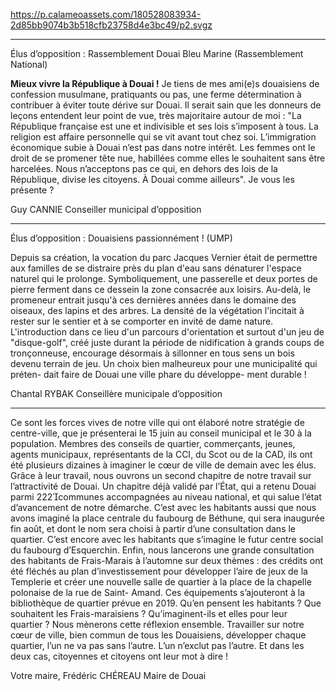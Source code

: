 https://p.calameoassets.com/180528083934-2d85bb9074b3b518cfb23758d4e3bc49/p2.svgz

---

Élus d’opposition : Rassemblement Douai Bleu Marine (Rassemblement National)

**Mieux vivre la République à Douai !**
Je tiens de mes ami(e)s douaisiens de confession musulmane, pratiquants ou pas, une ferme détermination à contribuer à éviter toute dérive sur Douai. Il serait sain que les donneurs de leçons entendent leur point de vue, très majoritaire autour de moi :
"La République française est une et indivisible et ses lois s’imposent à tous. La religion est affaire personnelle qui se vit avant tout chez soi. L’immigration économique subie à Douai n’est pas dans notre intérêt. Les femmes ont le droit de se promener tête nue, habillées comme elles le souhaitent sans être harcelées. Nous n’acceptons pas ce qui, en dehors des lois de la République, divise les citoyens. À Douai comme ailleurs".
Je vous les présente ?

Guy CANNIE
Conseiller municipal d’opposition

---

Élus d’opposition : Douaisiens passionnément ! (UMP)

Depuis sa création, la vocation du parc Jacques Vernier était de permettre aux familles de se distraire près du plan d'eau sans dénaturer l'espace naturel qui le prolonge. Symboliquement, une passerelle et deux portes de pierre ferment dans ce dessein la zone consacrée aux loisirs. Au-delà, le promeneur entrait jusqu'à ces dernières années dans le domaine des oiseaux, des lapins et des arbres. La densité de la végétation l'incitait à rester sur le sentier et à se comporter en invité de dame nature.
L'introduction dans ce lieu d'un parcours d'orientation et surtout d'un jeu de "disque-golf", créé juste durant la période de nidification à grands coups de tronçonneuse, encourage désormais à sillonner en tous sens un bois devenu terrain de jeu. Un choix bien malheureux pour une municipalité qui préten-
dait faire de Douai une ville phare du développe-
ment durable !

Chantal RYBAK
Conseillère municipale d’opposition

---

Ce sont les forces vives de notre ville qui ont élaboré notre stratégie de centre-ville, que je présenterai le 15 juin au conseil municipal et le 30 à la population. Membres des conseils de quartier, commerçants, jeunes, agents municipaux, représentants de la CCI, du Scot ou de la CAD, ils ont été plusieurs dizaines à imaginer le cœur de ville de demain avec les élus. Grâce à leur travail, nous ouvrons un second chapitre de notre travail sur l’attractivité de Douai. Un chapitre déjà validé par l’État, qui a retenu Douai parmi 222communes accompagnées au niveau national, et qui salue l’état d’avancement de notre démarche.
C’est avec les habitants aussi que nous avons imaginé la place centrale du faubourg de Béthune, qui sera inaugurée fin août, et dont le nom sera choisi à partir d’une consultation dans le quartier. C’est encore avec les habitants que s’imagine le futur centre social du faubourg d’Esquerchin.
Enfin, nous lancerons une grande consultation des habitants de Frais-Marais à l’automne sur deux thèmes : des crédits ont été fléchés au plan d’investissement pour développer l’aire de jeux de la Templerie et créer une nouvelle salle de quartier à la place de la chapelle polonaise de la rue de Saint-
Amand. Ces équipements s’ajouteront à la bibliothèque de quartier prévue en 2019. Qu’en pensent les habitants ? Que souhaitent les Frais-maraisiens ? Qu’imaginent-ils et elles pour leur quartier ? Nous mènerons cette réflexion ensemble.
Travailler sur notre cœur de ville, bien commun de tous les Douaisiens, développer chaque quartier, l’un ne va pas sans l’autre. L’un n’exclut pas l’autre. Et dans les deux cas, citoyennes et citoyens ont leur mot à dire !

Votre maire,
Frédéric CHÉREAU
Maire de Douai
